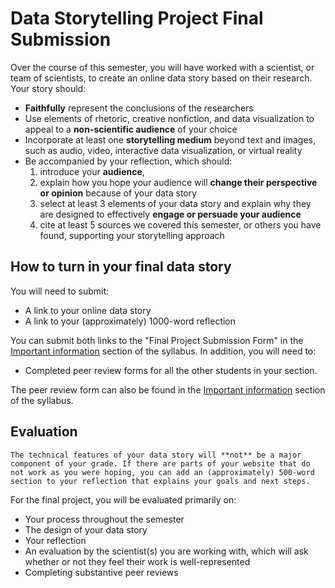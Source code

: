 # Data Storytelling Project Final Submission

Over the course of this semester, you will have worked with a scientist, or team of scientists, to create an online data story based on their research. Your story should:
  * **Faithfully** represent the conclusions of the researchers
  * Use elements of rhetoric, creative nonfiction, and data visualization to appeal to a **non-scientific audience** of your choice
  * Incorporate at least one **storytelling medium** beyond text and images, such as audio, video, interactive data visualization, or virtual reality
  * Be accompanied by your reflection, which should:
    1. introduce your **audience**,
    2. explain how you hope your audience will **change their perspective or opinion** because of your data story
    3. select at least 3 elements of your data story and explain why they are designed to effectively **engage or persuade your audience**
    4. cite at least 5 sources we covered this semester, or others you have found, supporting your storytelling approach

## How to turn in your final data story

You will need to submit:
  * A link to your online data story
  * A link to your (approximately) 1000-word reflection

You can submit both links to the "Final Project Submission Form" in the [Important information]() section of the syllabus. In addition, you will need to:

  * Completed peer review forms for all the other students in your section.

The peer review form can also be found in the [Important information]() section of the syllabus.

## Evaluation

```warning
The technical features of your data story will **not** be a major component of your grade. If there are parts of your website that do not work as you were hoping, you can add an (approximately) 500-word section to your reflection that explains your goals and next steps.
```

For the final project, you will be evaluated primarily on:

  * Your process throughout the semester
  * The design of your data story
  * Your reflection
  * An evaluation by the scientist(s) you are working with, which will ask whether or not they feel their work is well-represented
  * Completing substantive peer reviews

## 
